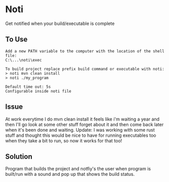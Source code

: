 # Noti 
Get notified when your build/executable is complete

## To Use
```
Add a new PATH variable to the computer with the location of the shell file:
C:\...\noti\exec

To build project replace prefix build command or executable with noti:
> noti mvn clean install
> noti ./my_program

Default time out: 5s
Configurable inside noti file
```

## Issue
At work everytime I do mvn clean install it feels like i'm waiting a year and then I'll go look at some other stuff forget about it and then come back later when it's been done and waiting. 
Update: I was working with some rust stuff and thought this would be nice to have for running executables too when they take a bit to run, so now it works for that too!

## Solution
Program that builds the project and notfiy's the user when program is built/run with a sound and pop up that shows the build status.
